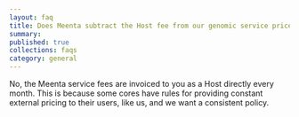 ```yaml
---
layout: faq
title: Does Meenta subtract the Host fee from our genomic service price?
summary:
published: true
collections: faqs
category: general
---
```


No, the Meenta service fees are invoiced to you as a Host directly every month. This is because some cores have rules for providing constant external pricing to their users, like us, and we want a consistent policy.
